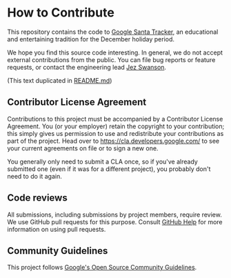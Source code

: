 # How to Contribute

This repository contains the code to [Google Santa Tracker](https://santatracker.google.com), an educational and entertaining tradition for the December holiday period.

We hope you find this source code interesting.
In general, we do not accept external contributions from the public.
You can file bug reports or feature requests, or contact the engineering lead [Jez Swanson](https://twitter.com/jezzamonn).

(This text duplicated in [README.md](../README.md))

## Contributor License Agreement

Contributions to this project must be accompanied by a Contributor License
Agreement. You (or your employer) retain the copyright to your contribution;
this simply gives us permission to use and redistribute your contributions as
part of the project. Head over to <https://cla.developers.google.com/> to see
your current agreements on file or to sign a new one.

You generally only need to submit a CLA once, so if you've already submitted one
(even if it was for a different project), you probably don't need to do it
again.

## Code reviews

All submissions, including submissions by project members, require review. We
use GitHub pull requests for this purpose. Consult
[GitHub Help](https://help.github.com/articles/about-pull-requests/) for more
information on using pull requests.

## Community Guidelines

This project follows [Google's Open Source Community
Guidelines](https://opensource.google/conduct/).
